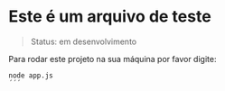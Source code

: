 # Este é um arquivo de teste

> Status: em desenvolvimento

Para rodar este projeto na sua máquina por favor digite:
```
node app.js
´´´
